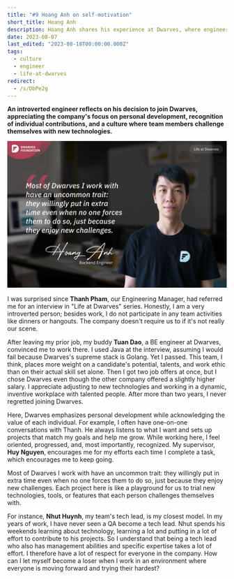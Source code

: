 ```yaml
---
title: "#9 Hoang Anh on self-motivation"
short_title: Hoang Anh
description: Hoang Anh shares his experience at Dwarves, where engineers put in extra time not because they have to, but because they enjoy new challenges
date: 2023-08-07
last_edited: "2023-08-18T00:00:00.000Z"
tags:
  - culture
  - engineer
  - life-at-dwarves
redirect:
  - /s/DbPe2g
---
```


**An introverted engineer reflects on his decision to join Dwarves, appreciating the company's focus on personal development, recognition of individual contributions, and a culture where team members challenge themselves with new technologies.**

![Hoang Anh - Engineer at Dwarves](assets/notion-image-1744012336367-l2ttw.webp)

I was surprised since **Thanh Pham**, our Engineering Manager, had referred me for an interview in "Life at Dwarves" series. Honestly, I am a very introverted person; besides work, I do not participate in any team activities like dinners or hangouts. The company doesn't require us to if it's not really our scene.

After leaving my prior job, my buddy **Tuan Dao**, a BE engineer at Dwarves, convinced me to work there. I used Java at the interview, assuming I would fail because Dwarves's supreme stack is Golang. Yet I passed. This team, I think, places more weight on a candidate's potential, talents, and work ethic than on their actual skill set alone. Then I got two job offers at once, but I chose Dwarves even though the other company offered a slightly higher salary. I appreciate adjusting to new technologies and working in a dynamic, inventive workplace with talented people. After more than two years, I never regretted joining Dwarves.

Here, Dwarves emphasizes personal development while acknowledging the value of each individual. For example, I often have one-on-one conversations with Thanh. He always listens to what I want and sets up projects that match my goals and help me grow. While working here, I feel oriented, progressed, and, most importantly, recognized. My supervisor, **Huy Nguyen**, encourages me for my efforts each time I complete a task, which encourages me to keep going.

Most of Dwarves I work with have an uncommon trait: they willingly put in extra time even when no one forces them to do so, just because they enjoy new challenges. Each project here is like a playground for us to trial new technologies, tools, or features that each person challenges themselves with.

For instance, **Nhut Huynh**, my team's tech lead, is my closest model. In my years of work, I have never seen a QA become a tech lead. Nhut spends his weekends learning about technology, learning a lot and putting in a lot of effort to contribute to his projects. So I understand that being a tech lead who also has management abilities and specific expertise takes a lot of effort. I therefore have a lot of respect for everyone in the company. How can I let myself become a loser when I work in an environment where everyone is moving forward and trying their hardest?
